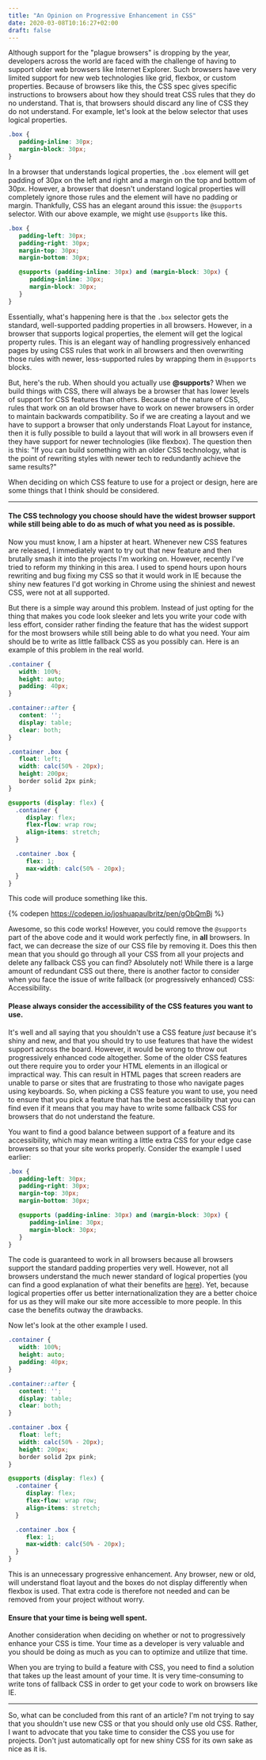```yaml
---
title: "An Opinion on Progressive Enhancement in CSS"
date: 2020-03-08T10:16:27+02:00
draft: false
---
```


Although support for the "plague browsers" is dropping by the year, developers across the world are faced with the challenge of having to support older web browsers like Internet Explorer. Such browsers have very limited support for new web technologies like grid, flexbox, or custom properties. Because of browsers like this, the CSS spec gives specific instructions to browsers about how they should treat CSS rules that they do no understand. That is, that browsers should discard any line of CSS they do not understand. For example, let's look at the below selector that uses logical properties.

```scss
.box {
   padding-inline: 30px;
   margin-block: 30px;
}
```

In a browser that understands logical properties, the `.box` element will get padding of 30px on the left and right and a margin on the top and bottom of 30px. However, a browser that doesn't understand logical properties will completely ignore those rules and the element will have no padding or margin. Thankfully, CSS has an elegant around this issue: the `@supports` selector. With our above example, we might use `@supports` like this.

```scss
.box {
   padding-left: 30px;
   padding-right: 30px;
   margin-top: 30px;
   margin-bottom: 30px;

   @supports (padding-inline: 30px) and (margin-block: 30px) {
      padding-inline: 30px;
      margin-block: 30px;
   }
}
```

Essentially, what's happening here is that the `.box` selector gets the standard, well-supported padding properties in all browsers. However, in a browser that supports logical properties, the element will get the logical property rules. This is an elegant way of handling progressively enhanced pages by using CSS rules that work in all browsers and then overwriting those rules with newer, less-supported rules by wrapping them in `@supports` blocks.

But, here's the rub. When should you actually use **@supports**? When we build things with CSS, there will always be a browser that has lower levels of support for CSS features than others. Because of the nature of CSS, rules that work on an old browser have to work on newer browsers in order to maintain backwards compatibility. So if we are creating a layout and we have to support a browser that only understands Float Layout for instance, then it is fully possible to build a layout that will work in all browsers even if they have support for newer technologies (like flexbox). The question then is this: "If you can build something with an older CSS technology, what is the point of rewriting styles with newer tech to redundantly achieve the same results?" 

When deciding on which CSS feature to use for a project or design, here are some things that I think should be considered.

---

#### The CSS technology you choose should have the widest browser support while still being able to do as much of what you need as is possible.

Now you must know, I am a hipster at heart. Whenever new CSS features are released, I immediately want to try out that new feature and then brutally smash it into the projects I'm working on. However, recently I've tried to reform my thinking in this area. I used to spend hours upon hours rewriting and bug fixing my CSS so that it would work in IE because the shiny new features I'd got working in Chrome using the shiniest and newest CSS, were not at all supported. 

But there is a simple way around this problem. Instead of just opting for the thing that makes you code look sleeker and lets you write your code with less effort, consider rather finding the feature that has the widest support for the most browsers while still being able to do what you need. Your aim should be to write as little fallback CSS as you possibly can. Here is an example of this problem in the real world.

```scss
.container {
   width: 100%;
   height: auto;
   padding: 40px;
}

.container::after {
   content: '';
   display: table;
   clear: both;
}

.container .box {
   float: left;
   width: calc(50% - 20px);
   height: 200px;
   border solid 2px pink;
}

@supports (display: flex) {
  .container {
     display: flex;
     flex-flow: wrap row;
     align-items: stretch;
  }

  .container .box {
     flex: 1;
     max-width: calc(50% - 20px);
  }
}
```

This code will produce something like this.

{% codepen https://codepen.io/joshuapaulbritz/pen/gObQmBj %}

Awesome, so this code works! However, you could remove the `@supports` part of the above code and it would work perfectly fine, in **all** browsers. In fact, we can decrease the size of our CSS file by removing it. Does this then mean that you should go through all your CSS from all your projects and delete any fallback CSS you can find? Absolutely not! While there is a large amount of redundant CSS out there, there is another factor to consider when you face the issue of write fallback (or progressively enhanced) CSS: Accessibility.

#### Please always consider the accessibility of the CSS features you want to use.

It's well and all saying that you shouldn't use a CSS feature _just_ because it's shiny and new, and that you should try to use features that have the widest support across the board. However, it would be wrong to throw out progressively enhanced code altogether. Some of the older CSS features out there require you to order your HTML elements in an illogical or impractical way. This can result in HTML pages that screen readers are unable to parse or sites that are frustrating to those who navigate pages using keyboards. So, when picking a CSS feature you want to use, you need to ensure that you pick a feature that has the best accessibility that you can find even if it means that you may have to write some fallback CSS for browsers that do not understand the feature.

You want to find a good balance between support of a feature and its accessibility, which may mean writing a little extra CSS for your edge case browsers so that your site works properly. Consider the example I used earlier:

```scss
.box {
   padding-left: 30px;
   padding-right: 30px;
   margin-top: 30px;
   margin-bottom: 30px;

   @supports (padding-inline: 30px) and (margin-block: 30px) {
      padding-inline: 30px;
      margin-block: 30px;
   }
}
```

The code is guaranteed to work in all browsers because all browsers support the standard padding properties very well. However, not all browsers understand the much newer standard of logical properties (you can find a good explanation of what their benefits are [here](https://www.smashingmagazine.com/2018/03/understanding-logical-properties-values/)). Yet, because logical properties offer us better internationalization they are a better choice for us as they will make our site more accessible to more people. In this case the benefits outway the drawbacks.

Now let's look at the other example I used.

```scss
.container {
   width: 100%;
   height: auto;
   padding: 40px;
}

.container::after {
   content: '';
   display: table;
   clear: both;
}

.container .box {
   float: left;
   width: calc(50% - 20px);
   height: 200px;
   border solid 2px pink;
}

@supports (display: flex) {
  .container {
     display: flex;
     flex-flow: wrap row;
     align-items: stretch;
  }

  .container .box {
     flex: 1;
     max-width: calc(50% - 20px);
  }
}
```

This is an unnecessary progressive enhancement. Any browser, new or old, will understand float layout and the boxes do not display differently when flexbox is used. That extra code is therefore not needed and can be removed from your project without worry.

#### Ensure that your time is being well spent.

Another consideration when deciding on whether or not to progressively enhance your CSS is time. Your time as a developer is very valuable and you should be doing as much as you can to optimize and utilize that time.

When you are trying to build a feature with CSS, you need to find a solution that takes up the least amount of your time. It is very time-consuming to write tons of fallback CSS in order to get your code to work on browsers like IE.

---

So, what can be concluded from this rant of an article? I'm not trying to say that you shouldn't use new CSS or that you should only use old CSS. Rather, I want to advocate that you take time to consider the CSS you use for projects. Don't just automatically opt for new shiny CSS for its own sake as nice as it is. 